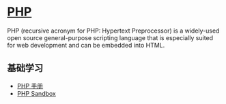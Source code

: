 # [PHP](https://openset.github.io/PHP/)
PHP (recursive acronym for PHP: Hypertext Preprocessor) is a widely-used open source general-purpose scripting language that is especially suited for web development and can be embedded into HTML.

## 基础学习
- [PHP 手册](http://php.net/manual/zh/)
- [PHP Sandbox](http://sandbox.onlinephpfunctions.com/)
